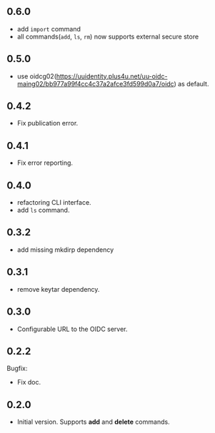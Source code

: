 
0.6.0
-----
- add `import` command
- all commands(`add`, `ls`, `rm`) now supports external secure store

0.5.0
-----
- use oidcg02(https://uuidentity.plus4u.net/uu-oidc-maing02/bb977a99f4cc4c37a2afce3fd599d0a7/oidc) as default.

0.4.2
-----
- Fix publication error.

0.4.1
-----
- Fix error reporting.

0.4.0
-----
- refactoring CLI interface.
- add `ls` command.


0.3.2
-----
- add missing mkdirp dependency

0.3.1
-----
- remove keytar dependency. 

0.3.0
-----
- Configurable URL to the OIDC server.

0.2.2
-----

Bugfix:
- Fix doc.


0.2.0
-----
- Initial version. Supports **add** and **delete** commands.

